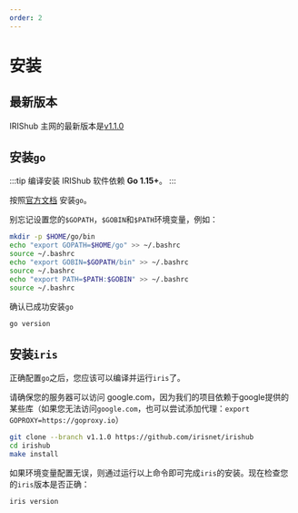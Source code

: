 ```yaml
---
order: 2
---
```


# 安装

## 最新版本

IRIShub 主网的最新版本是[v1.1.0](https://github.com/irisnet/irishub/releases/v1.1.0)

## 安装`go`

:::tip
编译安装 IRIShub 软件依赖 **Go 1.15+**。
:::

按照[官方文档](https://golang.org/doc/install) 安装`go`。

别忘记设置您的`$GOPATH`，`$GOBIN`和`$PATH`环境变量，例如：

```bash
mkdir -p $HOME/go/bin
echo "export GOPATH=$HOME/go" >> ~/.bashrc
source ~/.bashrc
echo "export GOBIN=$GOPATH/bin" >> ~/.bashrc
source ~/.bashrc
echo "export PATH=$PATH:$GOBIN" >> ~/.bashrc
source ~/.bashrc
```

确认已成功安装`go`

```bash
go version
```

## 安装`iris`

正确配置`go`之后，您应该可以编译并运行`iris`了。

请确保您的服务器可以访问 google.com，因为我们的项目依赖于google提供的某些库（如果您无法访问`google.com`，也可以尝试添加代理：`export GOPROXY=https://goproxy.io`）

```bash
git clone --branch v1.1.0 https://github.com/irisnet/irishub
cd irishub
make install
```

如果环境变量配置无误，则通过运行以上命令即可完成`iris`的安装。现在检查您的`iris`版本是否正确：

```bash
iris version
```
